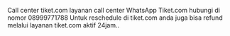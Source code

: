 Call center tiket.com
layanan call center WhatsApp Tiket.com hubungi di nomor 08999771788 Untuk reschedule di tiket.com anda juga bisa refund melalui layanan tiket.com aktif 24jam..
